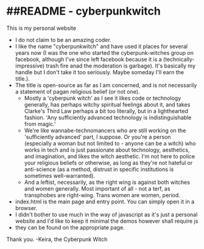 ##README - cyberpunkwitch
======================
This is my personal website
* I do not claim to be an amazing coder. 
* I like the name "cyberpunkwitch" and have used it places for several years now (I was the one who started the cyberpunk-witches group on facebook, although I've since left facebook because it is a (technically-impressive) trash fire anad the moderation is garbage). It's basically my handle but I don't take it too seriously. Maybe someday I'll earn the title.). 
* The title is open-source as far as I am concerned, and is not necessarily a statement of pagan religious belief (or not one). 
  * Mostly a 'cyberpunk witch' as I see it likes code or technology generally, has perhaps witchy spiritual feelings about it, and takes Clarke's Third Law perhaps a bit too literally, but in a lighthearted fashion. 'Any sufficiently advanced technology is indistinguishable from magic.' 
  * We're like wannabe-technomancers who are still working on the 'sufficiently advanced' part, I suppose. Or you're a person (especially a woman but not limited to - anyone can be a witch) who works in tech and is just passionate about technology, aesthetics, and imagination, and likes the witch aesthetic. I'm not here to police your religious beliefs or otherwise, as long as they're not hateful or anti-science (as a method, distrust in specific institutions is sometimes well-warranted).
  * And a leftist, necessarily, as the right wing is against both witches and women generally. Most important of all - not a terf, as transphobes are right-wing. Trans women are women, period. 
* index.html is the main page and entry point. You can simply open it in a browser.
* I didn't bother to use much in the way of javascript as it's just a personal website and I'd like to keep it minimal
the demos however shall require js
* they can be found on the appropriate page.

Thank you.
-Keira, the Cyberpunk Witch
